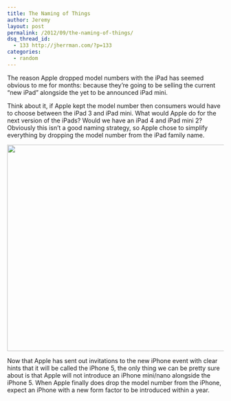 ```yaml
---
title: The Naming of Things
author: Jeremy
layout: post
permalink: /2012/09/the-naming-of-things/
dsq_thread_id:
  - 133 http://jherrman.com/?p=133
categories:
  - random
---
```

The reason Apple dropped model numbers with the iPad has seemed obvious to me for months: because they&#8217;re going to be selling the current &#8220;new iPad&#8221; alongside the yet to be announced iPad mini.

Think about it, if Apple kept the model number then consumers would have to choose between the iPad 3 and iPad mini. What would Apple do for the next version of the iPads? Would we have an iPad 4 and iPad mini 2? Obviously this isn&#8217;t a good naming strategy, so Apple chose to simplify everything by dropping the model number from the iPad family name.

<a onclick="javascript:pageTracker._trackPageview('/downloads/wp-content/uploads/2012/09/iphone_2012_media_invite.jpeg');"  href="http://jherrman.com/wp-content/uploads/2012/09/iphone_2012_media_invite.jpeg"><img class="aligncenter size-full wp-image-134" title="iphone_2012_media_invite" src="http://jherrman.com/wp-content/uploads/2012/09/iphone_2012_media_invite.jpeg" alt="" width="535" height="480" /></a>

Now that Apple has sent out invitations to the new iPhone event with clear hints that it will be called the iPhone 5, the only thing we can be pretty sure about is that Apple will not introduce an iPhone mini/nano alongside the iPhone 5. When Apple finally does drop the model number from the iPhone, expect an iPhone with a new form factor to be introduced within a year.
